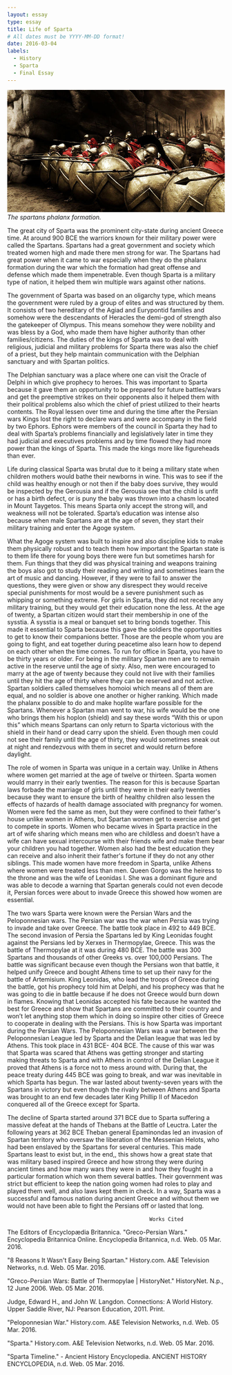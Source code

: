 ```yaml
---
layout: essay
type: essay
title: Life of Sparta
# All dates must be YYYY-MM-DD format!
date: 2016-03-04
labels:
  - History
  - Sparta
  - Final Essay
---
```


<img class="ui tiny right spaced image" src="../images/sparta.jpg">*The spartans phalanx formation.*

  The great city of Sparta was the prominent city-state during ancient Greece time. At around 900 BCE the warriors known for their military power were called the Spartans. Spartans had a great government and society which treated women high and made there men strong for war. The Spartans had great power when it came to war especially when they do the phalanx formation during the war which the formation had great offense and defense which made them impenetrable. Even though Sparta is a military type of nation, it helped them win multiple wars against other nations.
  
  
   The government of Sparta was based on an oligarchy type, which means the government were ruled by a group of elites and was structured by them. It consists of two hereditary of the Agiad and Eurypontid families and somehow were the descendants of Heracles the demi-god of strength also the gatekeeper of Olympus. This means somehow they were nobility and was bless by a God, who made them have higher authority than other families/citizens. The duties of the kings of Sparta was to deal with religious, judicial and military problems for Sparta there was also the chief of a priest, but they help maintain communication with the Delphian sanctuary and with Spartan politics.
  
  
  The Delphian sanctuary was a place where one can visit the Oracle of Delphi in which give prophecy to heroes. This was important to Sparta because it gave them an opportunity to be prepared for future battles/wars and get the preemptive strikes on their opponents also it helped them with their political problems also which the chief of priest utilized to their hearts contents. The Royal lessen over time and during the time after the Persian wars Kings lost the right to declare wars and were accompany in the field by two Ephors. Ephors were members of the council in Sparta they had to deal with Sparta’s problems financially and legislatively later in time they had judicial and executives problems and by time flowed they had more power than the kings of Sparta. This made the kings more like figureheads than ever.
  
  Life during classical Sparta was brutal due to it being a military state when children mothers would bathe their newborns in wine. This was to see if the child was healthy enough or not then if the baby does survive, they would be inspected by the Gerousia and if the Gerousia see that the child is unfit or has a birth defect, or is puny the baby was thrown into a chasm located in Mount Taygetos. This means Sparta only accept the strong will, and weakness will not be tolerated. Sparta’s education was intense also because when male Spartans are at the age of seven, they start their military training and enter the Agoge system.
  
  
  What the Agoge system was built to inspire and also discipline kids to make them physically robust and to teach them how important the Spartan state is to them life there for young boys there were fun but sometimes harsh for them. Fun things that they did was physical training and weapons training the boys also got to study their reading and writing and sometimes learn the art of music and dancing. However, if they were to fail to answer the questions, they were given or show any disrespect they would receive special punishments for most would be a severe punishment such as whipping or something extreme. For girls in Sparta, they did not receive any military training, but they would get their education none the less. At the age of twenty, a Spartan citizen would start their membership in one of the sysstia. A sysstia is a meal or banquet set to bring bonds together. This made it essential to Sparta because this gave the soldiers the opportunities to get to know their companions better. Those are the people whom you are going to fight, and eat together during peacetime also learn how to depend on each other when the time comes. To run for office in Sparta, you have to be thirty years or older. For being in the military Spartan men are to remain active in the reserve until the age of sixty. Also, men were encouraged to marry at the age of twenty because they could not live with their families until they hit the age of thirty where they can be reserved and not active.
  Spartan soldiers called themselves homoioi which means all of them are equal, and no soldier is above one another or higher ranking. Which made the phalanx possible to do and make hoplite warfare possible for the Spartans. Whenever a Spartan man went to war, his wife would be the one who brings them his hoplon (shield) and say these words “With this or upon this” which means Spartans can only return to Sparta victorious with the shield in their hand or dead carry upon the shield.  Even though men could not see their family until the age of thirty, they would sometimes sneak out at night and rendezvous with them in secret and would return before daylight. 
  
  
  The role of women in Sparta was unique in a certain way. Unlike in Athens where women get married at the age of twelve or thirteen. Sparta women would marry in their early twenties. The reason for this is because Spartan laws forbade the marriage of girls until they were in their early twenties because they want to ensure the birth of healthy children also lessen the effects of hazards of health damage associated with pregnancy for women. Women were fed the same as men, but they were confined to their father's house unlike women in Athens, but Spartan women get to exercise and get to compete in sports. Women who became wives in Sparta practice in the art of wife sharing which means men who are childless and doesn’t have a wife can have sexual intercourse with their friends wife and make them bear your children you had together. Women also had the best education they can receive and also inherit their father's fortune if they do not any other siblings. This made women have more freedom in Sparta, unlike Athens where women were treated less than men. Queen Gorgo was the heiress to the throne and was the wife of Leonidas I. She was a dominant figure and was able to decode a warning that Spartan generals could not even decode it, Persian forces were about to invade Greece this showed how women are essential. 
  
  
  The two wars Sparta were known were the Persian Wars and the Peloponnesian wars. The Persian war was the war when Persia was trying to invade and take over Greece. The battle took place in 492 to 449 BCE. The second invasion of Persia the Spartans led by King Leonidas fought against the Persians led by Xerxes in Thermopylae, Greece. This was the battle of Thermopylae at it was during 480 BCE. The battle was 300 Spartans and thousands of other Greeks vs. over 100,000 Persians. The battle was significant because even though the Persians won that battle, it helped unify Greece and bought Athens time to set up their navy for the battle of Artemisium. King Leonidas, who lead the troops of Greece during the battle, got his prophecy told him at Delphi, and his prophecy was that he was going to die in battle because if he does not Greece would burn down in flames. Knowing that Leonidas accepted his fate because he wanted the best for Greece and show that Spartans are committed to their country and won’t let anything stop them which in doing so inspire other cities of Greece to cooperate in dealing with the Persians. This is how Sparta was important during the Persian Wars. The Peloponnesian Wars was a war between the Peloponnesian League led by Sparta and the Delian league that was led by Athens. This took place in 431 BCE- 404 BCE. The cause of this war was that Sparta was scared that Athens was getting stronger and starting making threats to Sparta and with Athens in control of the Delian League it proved that Athens is a force not to mess around with. During that, the peace treaty during 445 BCE was going to break, and war was inevitable in which Sparta has begun. The war lasted about twenty-seven years with the Spartans in victory but even though the rivalry between Athens and Sparta was brought to an end few decades later King Phillip II of Macedon conquered all of the Greece except for Sparta.
  
  
  The decline of Sparta started around 371 BCE due to Sparta suffering a massive defeat at the hands of Thebans at the Battle of Leuctra. Later the following years at 362 BCE Theban general Epaminondas led an invasion of Spartan territory who oversaw the liberation of the Messenian Helots, who had been enslaved by the Spartans for several centuries. This made Spartans least to exist but, in the end,, this shows how a great state that was military based inspired Greece and how strong they were during ancient times and how many wars they were in and how they fought in a particular formation which won them several battles. Their government was strict but efficient to keep the nation going women had roles to play and played them well, and also laws kept them in check. In a way, Sparta was a successful and famous nation during ancient Greece and without them we would not have been able to fight the Persians off or lasted that long.
 
 
 
                                                  Works Cited
The Editors of Encyclopædia Britannica. "Greco-Persian Wars." Encyclopedia Britannica Online. Encyclopedia Britannica, n.d. Web. 05 Mar.    2016.

"8 Reasons It Wasn't Easy Being Spartan." History.com. A&E Television Networks, n.d. Web. 05 Mar. 2016.

"Greco-Persian Wars: Battle of Thermopylae | HistoryNet." HistoryNet. N.p., 12 June 2006. Web. 05 Mar. 2016.

Judge, Edward H., and John W. Langdon. Connections: A World History. Upper Saddle River, NJ: Pearson Education, 2011. Print.

"Peloponnesian War." History.com. A&E Television Networks, n.d. Web. 05 Mar. 2016.

"Sparta." History.com. A&E Television Networks, n.d. Web. 05 Mar. 2016.

"Sparta Timeline." - Ancient History Encyclopedia. ANCIENT HISTORY ENCYCLOPEDIA, n.d. Web. 05 Mar. 2016.
